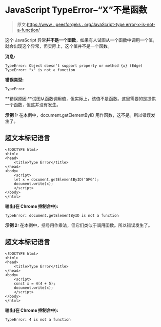 # JavaScript TypeError–“X”不是函数

> 原文:[https://www . geesforgeks . org/JavaScript-type error-x-is-not-a-function/](https://www.geeksforgeeks.org/javascript-typeerror-x-is-not-a-function/)

这个 JavaScript 异常**并不是一个函数**，如果有人试图从一个函数中调用一个值，就会出现这个异常，但实际上，这个值并不是一个函数。

**消息:**

```
TypeError: Object doesn't support property or method {x} (Edge)
TypeError: "x" is not a function

```

**错误类型:**

```
TypeError

```

**错误原因:**试图从函数调用值，但实际上，该值不是函数。这里需要的是提供一个函数，但这并没有发生。

**示例 1:** 在本例中，document.getElementByID 用作函数，这不是。所以错误发生了。

## 超文本标记语言

```
<!DOCTYPE html>
<html>
<head>
    <title>Type Error</title>
</head>
<body>
    <script>
    let x = document.getElementByID('GFG');
    document.write(x);
    </script>
</body>
</html>
```

**输出(在 Chrome 控制台中):**

```
TypeError: document.getElementByID is not a function

```

**示例 2:** 在本例中，括号用作乘法，但它们类似于调用函数。所以错误发生了。

## 超文本标记语言

```
<!DOCTYPE html>
<html>
<head>
    <title>Type Error</title>
</head>
<body>
    <script>
    const x = 4(4 + 5);
    document.write(x);
    </script>
</body>
</html>
```

**输出(在 Chrome 控制台中):**

```
TypeError: 4 is not a function

```